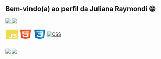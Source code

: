## Bem-vindo(a) ao perfil da Juliana Raymondi 😁

 <div>
   <a href="https://github.com/julianaRaymondi">
   <img height="180em" src="https://github-readme-stats.vercel.app/api?username=julianaRaymondi&show_icons=true&theme=tokyonight&include_all_commits=true&count_private=true"/>
   <img height="180em" src="https://github-readme-stats.vercel.app/api/top-langs/?username=julianaRaymondi&layout=compact&langs_count=6&theme=tokyonight"/>
</div>
    
<div style="display: inline_block"><br>
  <img align="center" alt="Js" height="30" width="40" src="https://raw.githubusercontent.com/devicons/devicon/master/icons/javascript/javascript-plain.svg">
  <img align="center" alt="HTML" height="30" width="40" src="https://raw.githubusercontent.com/devicons/devicon/master/icons/html5/html5-original.svg">
  <img align="center" alt="CSS" height="30" width="40" src="https://raw.githubusercontent.com/devicons/devicon/master/icons/css3/css3-original.svg">
  <img align="center" alt="CSS" height="60" width="70" src="https://cdn.jsdelivr.net/gh/devicons/devicon/icons/java/java-original-wordmark.svg" />  

           
</div>
 
<br>
 
<div> 

  <a href = "mailto:juliraymondi@gmail.com"><img src="https://img.shields.io/badge/-Gmail-%23333?style=for-the-badge&logo=gmail&logoColor=white" target="_blank"></a>
  <a href="https://www.linkedin.com/in/juliana-raymondi-b73b8368" target="_blank"><img src="https://img.shields.io/badge/-LinkedIn-%230077B5?style=for-the-badge&logo=linkedin&logoColor=white" target="_blank"></a>
</div>
